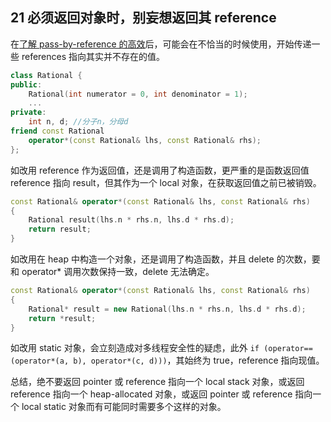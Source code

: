 ## 21 必须返回对象时，别妄想返回其 reference
在[了解 pass-by-reference 的高效](https://github.com/yuedaokong/Effective-Cpp-Learing/tree/main/Designs%20and%20Declarations/20)后，可能会在不恰当的时候使用，开始传递一些 references 指向其实并不存在的值。
```cpp
class Rational {
public:
	Rational(int numerator = 0, int denominator = 1);
	...
private:
	int n, d; //分子n，分母d
friend const Rational
	operator*(const Rational& lhs, const Rational& rhs);
};
```
如改用 reference 作为返回值，还是调用了构造函数，更严重的是函数返回值 reference 指向 result，但其作为一个 local 对象，在获取返回值之前已被销毁。
```cpp
const Rational& operator*(const Rational& lhs, const Rational& rhs)
{
	Rational result(lhs.n * rhs.n, lhs.d * rhs.d); 
	return result; 
}
```
如改用在 heap 中构造一个对象，还是调用了构造函数，并且 delete 的次数，要和 operator* 调用次数保持一致，delete 无法确定。
```cpp
const Rational& operator*(const Rational& lhs, const Rational& rhs)
{
	Rational* result = new Rational(lhs.n * rhs.n, lhs.d * rhs.d); 
	return *result; 
}
```
如改用 static 对象，会立刻造成对多线程安全性的疑虑，此外
`if (operator==(operator*(a, b), operator*(c, d)))`，其始终为 true，reference 指向现值。


总结，绝不要返回 pointer 或 reference 指向一个 local stack 对象，或返回 reference 指向一个 heap-allocated 对象，或返回 pointer 或 reference 指向一个 local static 对象而有可能同时需要多个这样的对象。
